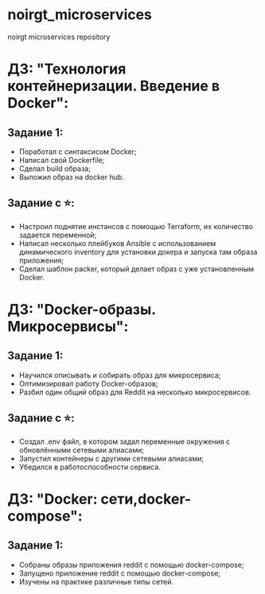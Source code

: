 # noirgt_microservices
noirgt microservices repository

# ДЗ: "Технология контейнеризации. Введение в Docker":
## Задание 1:
- Поработал с синтаксисом Docker;
- Написал свой Dockerfile;
- Сделал build образа;
- Выложил образ на docker hub.
## Задание с ⭐:
- Настроил поднятие инстансов с помощью Terraform, их количество задается переменной;
- Написал несколько плейбуков Ansible с использованием динамического inventory для установки докера и запуска там образа приложения;
- Сделал шаблон packer, который делает образ с уже установленным Docker.

# ДЗ: "Docker-образы. Микросервисы":
## Задание 1:
- Научился описывать и собирать образ для микросервиса;
- Оптимизировал работу Docker-образов;
- Разбил один общий образ для Reddit на несколько микросервисов.
## Задание с ⭐:
- Создал .env файл, в котором задал переменные окружения с обновлёнными сетевыми алиасами;
- Запустил контейнеры с другими сетевыми алиасами;
- Убедился в работоспособности сервиса.

# ДЗ: "Docker: сети,docker-compose":
## Задание 1:
- Собраны образы приложения reddit с помощью docker-compose;
- Запущено приложение reddit с помощью docker-compose;
- Изучены на практике различные типы сетей.
